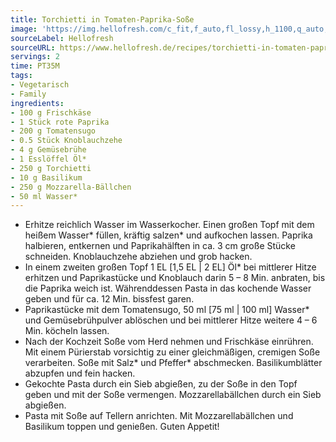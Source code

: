 ```yaml
---
title: Torchietti in Tomaten-Paprika-Soße
image: 'https://img.hellofresh.com/c_fit,f_auto,fl_lossy,h_1100,q_auto,w_2600/hellofresh_s3/image/torchietti-in-tomaten-paprika-sosze-b0f72446.jpg'
sourceLabel: Hellofresh
sourceURL: https://www.hellofresh.de/recipes/torchietti-in-tomaten-paprika-sosze-61af6f5f1fe8707e10388f8a
servings: 2
time: PT35M
tags:
- Vegetarisch
- Family
ingredients:
- 100 g Frischkäse
- 1 Stück rote Paprika
- 200 g Tomatensugo
- 0.5 Stück Knoblauchzehe
- 4 g Gemüsebrühe
- 1 Esslöffel Öl*
- 250 g Torchietti
- 10 g Basilikum
- 250 g Mozzarella-Bällchen
- 50 ml Wasser*
---
```


- Erhitze reichlich Wasser im Wasserkocher. Einen großen Topf mit dem heißem Wasser\* füllen, kräftig salzen\* und aufkochen lassen. Paprika halbieren, entkernen und Paprikahälften in ca. 3 cm große Stücke schneiden. Knoblauchzehe abziehen und grob hacken.
- In einem zweiten großen Topf 1 EL [1,5 EL | 2 EL] Öl\* bei mittlerer Hitze erhitzen und Paprikastücke und Knoblauch darin 5 – 8 Min. anbraten, bis die Paprika weich ist. Währenddessen Pasta in das kochende Wasser geben und für ca. 12 Min. bissfest garen.
- Paprikastücke mit dem Tomatensugo, 50 ml [75 ml | 100 ml] Wasser\* und Gemüsebrühpulver ablöschen und bei mittlerer Hitze weitere 4 – 6 Min. köcheln lassen.
- Nach der Kochzeit Soße vom Herd nehmen und Frischkäse einrühren. Mit einem Pürierstab vorsichtig zu einer gleichmäßigen, cremigen Soße verarbeiten. Soße mit Salz\* und Pfeffer\* abschmecken. Basilikumblätter abzupfen und fein hacken.
- Gekochte Pasta durch ein Sieb abgießen, zu der Soße in den Topf geben und mit der Soße vermengen. Mozzarellabällchen durch ein Sieb abgießen.
- Pasta mit Soße auf Tellern anrichten. Mit Mozzarellabällchen und Basilikum toppen und genießen. Guten Appetit!
